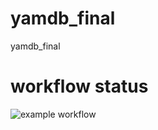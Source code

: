 # yamdb_final
yamdb_final

# workflow status
![example workflow](https://github.com/johntamarych/yamdb_final/actions/workflows/yamdb_workflow.yaml/badge.svg)
